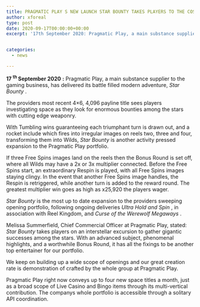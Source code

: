 ```yaml
---
title: PRAGMATIC PLAY S NEW LAUNCH STAR BOUNTY TAKES PLAYERS TO THE COSMOS
author: xforeal 
type: post
date: 2020-09-17T00:00:00+00:00
excerpt: '17th September 2020: Pragmatic Play, a main substance supplier to the gaming business, has delivered its battle filled advanced adventure, Star Bounty '


categories:
  - news

---
```

**17 <sup>th </sup>September 2020** **:** Pragmatic Play, a main substance supplier to the gaming business, has delivered its battle filled modern adventure, _Star Bounty_ . 

The providers most recent 4&#215;6, 4,096 payline title sees players investigating space as they look for enormous bounties among the stars with cutting edge weaponry. 

With Tumbling wins guaranteeing each triumphant turn is drawn out, and a rocket include which fires into irregular images on reels two, three and four, transforming them into Wilds, _Star Bounty_ is another activity pressed expansion to the Pragmatic Play portfolio. 

If three Free Spins images land on the reels then the Bonus Round is set off, where all Wilds may have a 2x or 3x multiplier connected. Before the Free Spins start, an extraordinary Respin is played, with all Free Spins images staying clingy. In the event that another Free Spins image handles, the Respin is retriggered, while another turn is added to the reward round. The greatest multiplier win goes as high as x25,920 the players wager. 

_Star Bounty_ is the most up to date expansion to the providers sweeping opening portfolio, following ongoing deliveries _Ultra Hold and Spin_ , in association with Reel Kingdom, and _Curse of the Werewolf Megaways_ . 

Melissa Summerfield, Chief Commercial Officer at Pragmatic Play, stated: _Star Bounty_ takes players on an interstellar excursion to gather gigantic successes among the stars. With an advanced subject, phenomenal highlights, and a worthwhile Bonus Round, it has all the fixings to be another top entertainer for our portfolio. 

We keep on building up a wide scope of openings and our great creation rate is demonstration of crafted by the whole group at Pragmatic Play. 

Pragmatic Play right now conveys up to four new space titles a month, just as a broad scope of Live Casino and Bingo items through its multi-vertical contribution. The companys whole portfolio is accessible through a solitary API coordination.